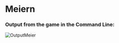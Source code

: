 # Meiern
### **Output from the game in the Command Line:**
![OutputMeier](https://user-images.githubusercontent.com/71566988/114562699-07237800-9c6f-11eb-8726-6f7fff9206f7.png "Output from the game in the Command Line")
